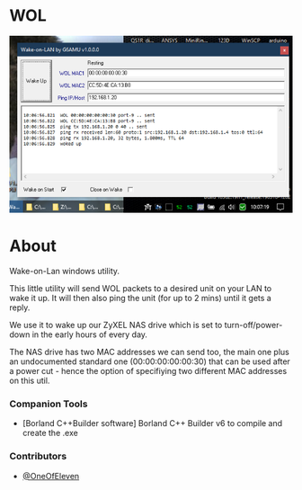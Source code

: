 # WOL

<div align="center">
<img src="/image1.png">
</div>

# About

Wake-on-Lan windows utility.

This little utility will send WOL packets to a desired unit on your LAN to wake it up.
It will then also ping the unit (for up to 2 mins) until it gets a reply.

We use it to wake up our ZyXEL NAS drive which is set to turn-off/power-down in the early hours
of every day.

The NAS drive has two MAC addresses we can send too, the main one plus an undocumented standard
one (00:00:00:00:00:30) that can be used after a power cut - hence the option of specifiying two
different MAC addresses on this util.

### Companion Tools

* [Borland C++Builder software] Borland C++ Builder v6 to compile and create the .exe

### Contributors

* [@OneOfEleven](https://github.com/OneOfEleven/)
